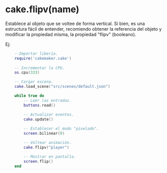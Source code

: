 # cake.flipv(name)

Establece al objeto que se voltee de forma vertical.
Si bien, es una estructura fácil de entender, recomiendo obtener
la referencia del objeto y modificar la propiedad misma, la propiedad "flipv" (booleano).

Ej:
```lua
    --Importar libería.
    require('cakemaker.cake')
    
    -- Incrementar la CPU.
    os.cpu(333)

    -- Cargar escena.
    cake.load_scene("src/scenes/default.json")

    while true do
        -- Leér las entradas.
        buttons.read()

        -- Actualizar eventos.
        cake.update()
        
        -- Establecer el modo "pixelado".
        screen.bilinear(0)

        -- Voltear animación.
        cake.flipv("player")

        -- Mostrar en pantalla.
        screen.flip()
    end
```